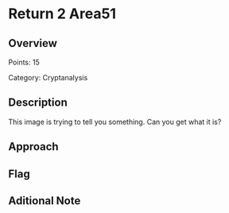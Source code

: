 # Return 2 Area51
## Overview 
Points: 15

Category: Cryptanalysis
## Description
This image is trying to tell you something. Can you get what it is?
## Approach
    
## Flag

## Aditional Note

